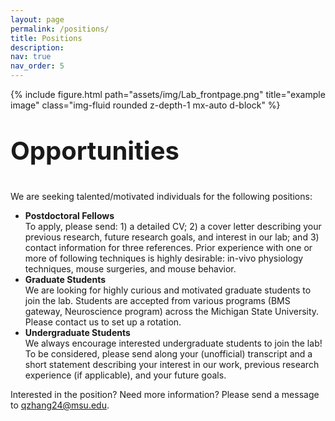 ```yaml
---
layout: page
permalink: /positions/
title: Positions
description:
nav: true
nav_order: 5
---
```


<div class="row">
    <div class="col-sm mt-3 mt-md-0">
        {% include figure.html path="assets/img/Lab_frontpage.png" title="example image" class="img-fluid rounded z-depth-1 mx-auto d-block" %}
    </div>
</div>
<div class="caption">
    <p style = "font-size:40px"><strong> Opportunities </strong> </p>
</div>

We are seeking talented/motivated individuals for the following positions:<br>
* <strong> Postdoctoral Fellows </strong> <br>
To apply, please send: 1) a detailed CV; 2) a cover letter describing your previous research, future research goals, and interest in our lab; and 3) contact information for three references. Prior experience with one or more of following techniques is highly desirable: in-vivo physiology techniques, mouse surgeries, and mouse behavior. 
* <strong>  Graduate Students </strong> <br>
We are looking for highly curious and motivated graduate students to join the lab. Students are accepted from various programs (BMS gateway, Neuroscience program) across the Michigan State University. Please contact us to set up a rotation. 
* <strong>  Undergraduate Students </strong> <br>
We always encourage interested undergraduate students to join the lab! To be considered, please send along your (unofficial) transcript and a short statement describing your interest in our work, previous research experience (if applicable), and your future goals.<br>

Interested in the position? Need more information? Please send a message to qzhang24@msu.edu.